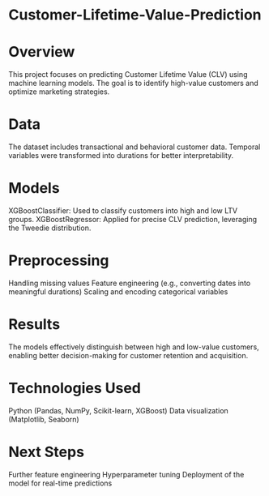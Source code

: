 # Customer-Lifetime-Value-Prediction
# Overview

  This project focuses on predicting Customer Lifetime Value (CLV) using machine learning models. The goal is to identify high-value customers and optimize marketing strategies.

# Data
  The dataset includes transactional and behavioral customer data. Temporal variables were transformed into durations for better interpretability.

# Models
XGBoostClassifier: Used to classify customers into high and low LTV groups.
XGBoostRegressor: Applied for precise CLV prediction, leveraging the Tweedie distribution.

# Preprocessing
Handling missing values
Feature engineering (e.g., converting dates into meaningful durations)
Scaling and encoding categorical variables


# Results
The models effectively distinguish between high and low-value customers, enabling better decision-making for customer retention and acquisition.


# Technologies Used
Python (Pandas, NumPy, Scikit-learn, XGBoost)
Data visualization (Matplotlib, Seaborn)


# Next Steps
Further feature engineering
Hyperparameter tuning
Deployment of the model for real-time predictions
